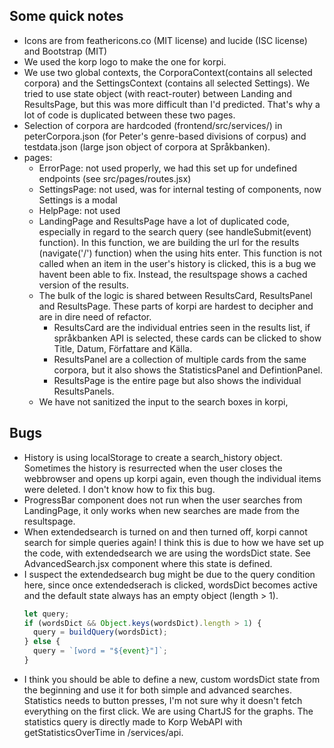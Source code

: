 ## Some quick notes

- Icons are from feathericons.co (MIT license) and lucide (ISC license) and Bootstrap (MIT)
- We used the korp logo to make the one for korpi.
- We use two global contexts, the CorporaContext(contains all selected corpora) and the SettingsContext (contains all selected Settings). We tried to use state object (with react-router) between Landing and ResultsPage, but this was more difficult than I'd predicted. That's why a lot of code is duplicated between these two pages.
- Selection of corpora are hardcoded (frontend/src/services/) in peterCorpora.json (for Peter's genre-based divisions of corpus) and testdata.json (large json object of corpora at Språkbanken).
- pages:
  - ErrorPage: not used properly, we had this set up for undefined endpoints (see src/pages/routes.jsx)
  - SettingsPage: not used, was for internal testing of components, now Settings is a modal
  - HelpPage: not used
  - LandingPage and ResultsPage have a lot of duplicated code, especially in regard to the search query (see handleSubmit(event) function). In this function, we are building the url for the results (navigate('/') function) when the using hits enter. This function is not called when an item in the user's history is clicked, this is a bug we havent been able to fix. Instead, the resultspage shows a cached version of the results.
  - The bulk of the logic is shared between ResultsCard, ResultsPanel and ResultsPage. These parts of korpi are hardest to decipher and are in dire need of refactor.
    - ResultsCard are the individual entries seen in the results list, if språkbanken API is selected, these cards can be clicked to show Title, Datum, Författare and Källa.
    - ResultsPanel are a collection of multiple cards from the same corpora, but it also shows the StatisticsPanel and DefintionPanel.
    - ResultsPage is the entire page but also shows the individual ResultsPanels.
  - We have not sanitized the input to the search boxes in korpi,

## Bugs

- History is using localStorage to create a search_history object. Sometimes the history is resurrected when the user closes the webbrowser and opens up korpi again, even though the individual items were deleted. I don't know how to fix this bug.
- ProgressBar component does not run when the user searches from LandingPage, it only works when new searches are made from the resultspage.
- When extendedsearch is turned on and then turned off, korpi cannot search for simple queries again! I think this is due to how we have set up the code, with extendedsearch we are using the wordsDict state. See AdvancedSearch.jsx component where this state is defined.
- I suspect the extendedsearch bug might be due to the query condition here, since once extendedserach is clicked, wordsDict becomes active and the default state always has an empty object (length > 1).
  ```javascript
  let query;
  if (wordsDict && Object.keys(wordsDict).length > 1) {
    query = buildQuery(wordsDict);
  } else {
    query = `[word = "${event}"]`;
  }
  ```
- I think you should be able to define a new, custom wordsDict state from the beginning and use it for both simple and advanced searches.
  Statistics needs to button presses, I'm not sure why it doesn't fetch everything on the first click. We are using ChartJS for the graphs. The statistics query is directly made to Korp WebAPI with getStatisticsOverTime in /services/api.
